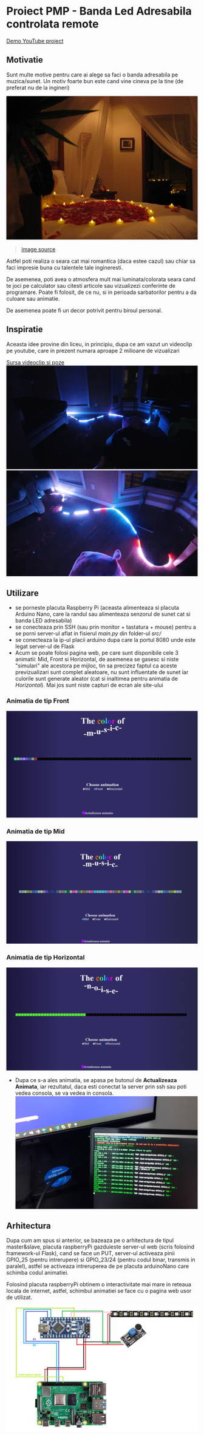 # Proiect PMP - Banda Led Adresabila controlata remote

[Demo YouTube proiect](https://youtu.be/3Po3nyhH-xo)

## Motivatie

Sunt multe motive pentru care ai alege sa faci o banda adresabila pe muzica/sunet. Un motiv foarte bun este cand vine cineva pe la tine (de preferat nu de la ingineri)

![alt text](documentation/motiv_romantic.jpg)

> [image source](https://i.pinimg.com/originals/12/9c/83/129c83dffec7d33f262780034a4cf422.jpg)

Astfel poti realiza o seara cat mai romantica (daca estee cazul) sau chiar sa faci impresie buna cu talentele tale ingineresti.

De asemenea, poti avea o atmosfera mult mai luminata/colorata seara cand te joci pe calculator sau citesti articole sau vizualizezi conferinte de programare. Poate fi folosit, de ce nu, si in perioada sarbatorilor pentru a da culoare sau animatie.

De asemenea poate fi un decor potrivit pentru biroul personal.

## Inspiratie

Aceasta idee provine din liceu, in principiu, dupa ce am vazut un videoclip pe youtube, care in prezent numara aproape 2 milioane de vizualizari

[Sursa videoclip si poze](https://youtu.be/lU1GVVU9gLU)
![Leduri in actiune 1](/documentation/devon.png)
![Leduri in actiune 2](/documentation/devon2.png)

## Utilizare

- se porneste placuta Raspberry Pi (aceasta alimenteaza si placuta Arduino Nano, care la randul sau alimenteaza senzorul de sunet cat si banda LED adresabila)
- se conecteaza prin SSH (sau prin monitor + tastatura + mouse) pentru a se porni server-ul aflat in fisierul _main.py_ din folder-ul _src/_
- se conecteaza la ip-ul placii arduino dupa care la portul 8080 unde este legat server-ul de Flask
- Acum se poate folosi pagina web, pe care sunt disponibile cele 3 animatii: Mid, Front si Horizontal,
  de asemenea se gasesc si niste "simulari" ale acestora pe mijloc, tin sa precizez faptul ca aceste previzualizari sunt complet aleatoare, nu sunt influentate de sunet iar culorile sunt generate aleator (cat si inaltimea pentru animatia de _Horizontal_). Mai jos sunt niste capturi de ecran ale site-ului

### Animatia de tip Front

![Animatia de tip Front](documentation/web_page_front.png)

### Animatia de tip Mid

![Animatia de tip Mid](documentation/web_page_mid.png)

### Animatia de tip Horizontal

![Animatia de tip Horizontal](documentation/web_page_horizontal.png)

- Dupa ce s-a ales animatia, se apasa pe butonul de **Actualizeaza Animata**, iar rezultatul, daca esti conectat la server prin ssh sau poti vedea consola, se va vedea in consola.
  ![Rezultat consola server](documentation/server_log.png)

## Arhitectura

Dupa cum am spus si anterior, se bazeaza pe o arhitectura de tipul master&slave, placuta raspberryPi gazduieste server-ul web (scris folosind framework-ul Flask), cand se face un PUT, server-ul activeaza pinii GPIO_25 (pentru intrerupere) si GPIO_23/24 (pentru codul binar, transmis in paralel), astfel se activeaza intreruperea de pe placuta arduinoNano care schimba codul animatiei.

Folosind placuta raspberryPi obtinem o interactivitate mai mare in reteaua locala de internet, astfel, schimbul animatiei se face cu o pagina web usor de utilizat.

![arhitectura](documentation/arhitectura.png)

